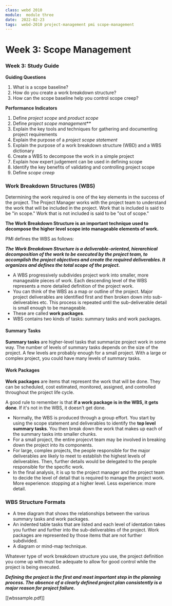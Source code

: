 ```yaml
---
class: webd 2010
module:  module three
date:  2022-02-23
tags:  webd-2010 project-management pmi scope-management
---
```


# Week 3: Scope Management

### Week 3: Study Guide

**Guiding Questions**
1. What is a scope baseline?
2. How do you create a work breakdown structure?
3. How can the scope baseline help you control scope creep?

**Performance Indicators**
1. Define *project scope* and *product scope*
2. Define *project scope management***
3. Explain the key tools and techniques for gathering and documenting project requirements
4. Explain the purpose of a *project scope statement*
5. Explain the purpose of a work breakdown structure (WBD) and a WBS dictionary
6. Create a WBS to decompose the work in a simple project
7. Explain how expert judgement can be used in defining scope
8. Identify the key benefits of validating and controlling project scope
9. Define *scope creep*

### Work Breakdown Structures (WBS)

Determining the work required is one of the key elements in the success of the project. The Project Manager works with the project team to understand the work that will be included in the project. Work that is included is said to be "in scope." Work that is not included is said to be "out of scope."

**The Work Breakdown Structure is an important technique used to decompose the higher level scope into manageable elements of work.**

PMI defines the WBS as follows:

***The Work Breakdown Structure is a deliverable-oriented, hierarchical decomposition of the work to be executed by the project team, to accomplish the project objectives and create the required deliverables. It organizes and defines the total scope of the project.***

- A WBS progressively subdivides project work into smaller, more manageable pieces of work. Each descending level of the WBS represents a more detailed definition of the project work.
- You can think of the WBS as a map or outline of the project. Major project deliverables are identified first and then broken down into sub-deliverables etc. This process is repeated until the sub-deliverable detail is small enough to be manageable.
- These are called **work packages**.
- WBS contains two kinds of tasks: summary tasks and work packages.

#### Summary Tasks
**Summary tasks** are higher-level tasks that summarize project work in some way. The number of levels of summary tasks depends on the size of the project. A few levels are probably enough for a small project. With a large or complex project, you could have many levels of summary tasks.

#### Work Packages
**Work packages** are items that represent the work that will be done. They can be scheduled, cost estimated, monitored, assigned, and controlled throughout the project life cycle.

A good rule to remember is that **if a work package is in the WBS, it gets done**. If it's not in the WBS, it doesn't get done.

- Normally, the WBS is produced through a group effort. You start by using the scope statement and deliverables to identify the **top level summary tasks**. You then break down the work that makes up each of the summary tasks into smaller chunks.
- For a small project, the entire projecvt team may be involved in breaking down the project into its components.
- For large, complex projects, the people responsible for the major deliverables are likely to meet to establish the highest levels of deliverables. Then, further details would be delegated to the people responsible for the specific work.
- In the final analysis, it is up to the project manager and the project team to decide the level of detail that is required to manage the project work. More experience: stopping at a higher level. Less experience: more detail.

### WBS Structure Formats
- A tree diagram that shows the relationships between the various summary tasks and work packages.
- An indented table tasks that are listed and each level of identation takes you further and further into the sub-deliverables of the project. Work packages are represented by those items that are not further subdivided.
- A diagram or mind-map technique.

Whatever type of work breakdown structure you use, the project definition you come up with must be adequate to allow for good control while the project is being executed.

***Defining the project is the first and most important step in the planning process. The absence of a clearly defined project plan consistently is a major reason for project failure.***

[[wbssample.pdf]] 